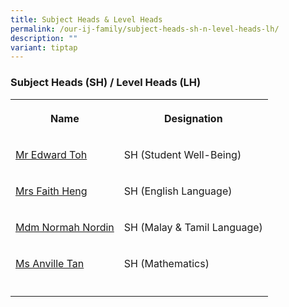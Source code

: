 ```yaml
---
title: Subject Heads & Level Heads
permalink: /our-ij-family/subject-heads-sh-n-level-heads-lh/
description: ""
variant: tiptap
---
```

<h3>Subject Heads (SH) / Level Heads (LH)</h3>
<p></p>
<p></p>
<table style="minWidth: 50px">
<colgroup>
<col>
<col>
</colgroup>
<tbody>
<tr>
<th rowspan="1" colspan="1">
<p>Name</p>
</th>
<th rowspan="1" colspan="1">
<p>Designation</p>
</th>
</tr>
<tr>
<td rowspan="1" colspan="1">
<p><a href="mailto:toh_boon_how@moe.edu.sg" rel="noopener noreferrer nofollow" target="_blank">Mr Edward Toh</a>
</p>
</td>
<td rowspan="1" colspan="1">
<p>SH (Student Well-Being)</p>
</td>
</tr>
<tr>
<td rowspan="1" colspan="1">
<p><a href="mailto:seah_lai_hiang@moe.edu.sg" rel="noopener noreferrer nofollow" target="_blank">Mrs Faith Heng</a>
</p>
</td>
<td rowspan="1" colspan="1">
<p>SH (English Language)</p>
</td>
</tr>
<tr>
<td rowspan="1" colspan="1">
<p><a href="mailto:normah_nordin@moe.edu.sg" rel="noopener noreferrer nofollow" target="_blank">Mdm Normah Nordin</a>
</p>
</td>
<td rowspan="1" colspan="1">
<p>SH (Malay &amp; Tamil Language)</p>
</td>
</tr>
<tr>
<td rowspan="1" colspan="1">
<p><a href="mailto:anville_tan_hwee_li@moe.edu.sg" rel="noopener nofollow" target="_blank">Ms Anville Tan</a>
</p>
</td>
<td rowspan="1" colspan="1">
<p>SH (Mathematics)</p>
</td>
</tr>
<tr>
<td rowspan="1" colspan="1">
<p></p>
</td>
<td rowspan="1" colspan="1">
<p></p>
</td>
</tr>
</tbody>
</table>
<p></p>
